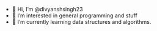 - 👋 Hi, I’m @divyanshsingh23
- 👀 I’m interested in general programming and stuff
- 🌱 I’m currently learning data structures and algorithms.
  


<!---
divyanshsingh23/divyanshsingh23 is a ✨ special ✨ repository because its `README.md` (this file) appears on your GitHub profile.
You can click the Preview link to take a look at your changes.
--->
